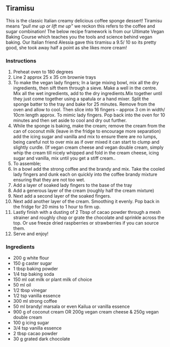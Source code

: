 ## Tiramisu

This is the classic Italian creamy delicious coffee sponge dessert! Tiramisu means _“pull me up or lift me up”_ we reckon this refers to the coffee and sugar combination! The below recipe framework is from our Ultimate Vegan Baking Course which teaches you the tools and science behind vegan baking. Our Italian friend Alessia gave this tiramisu a 9.5/ 10 so its pretty good, she took away half a point as she likes more cream!

### Instructions

1. Preheat oven to 180 degrees
2. Line 2  approx 25 x 35 cm brownie trays
3. To make the vegan lady fingers; In a large mixing bowl, mix all the dry ingredients, then sift them through a sieve. Make a well in the centre. Mix all the wet ingredients, add to the dry ingredients.Mix together until they just come together using a spatula or a hand mixer.  Split the sponge batter to the tray and bake for 25 minutes. Remove from the oven and allow to cool. Then slice into 16 fingers –  approx 3 cm in width/ 10cm length approx. To mimic lady fingers. Pop back into the oven for 10 minutes  and then set aside to cool and dry out further.
4. While the sponge is baking, make the cream; remove the cream from the can of coconut milk (leave in the fridge to encourage more separation) add the icing sugar and vanilla and mix to ensure there are no lumps, being careful not to over mix as if over mixed it can start to clump and slightly curdle. (If vegan cream cheese and vegan double cream, simply whip the cream till nicely whipped and fold in the cream cheese, icing sugar and vanilla, mix until you get a stiff cream..
5. To assemble;
6. In a bowl add the strong coffee and the brandy and mix. Take the cooled lady fingers and dunk each on quickly into the coffee brandy mixture ensuring that they are not too wet.
7. Add a layer of soaked lady fingers to the base of the tray
8. Add a generous layer of the cream (roughly half the cream mixture)
9. Next add a second layer of the soaked fingers.
10. Next add another layer of the cream. Smoothing it evenly. Pop back in the fridge for 20 mins to 1 hour to firm up.
11. Lastly finish with a dusting of 2 Tbsp of cacao powder through a mesh strainer and roughly chop or grate the chocolate and sprinkle across the top. Or use freeze dried raspberries or strawberries if you can source them.
12. Serve and enjoy!

### Ingredients

* 200 g white flour
* 150 g caster sugar
* 1 tbsp baking powder
* 1/4 tsp baking soda
* 150 ml oat milk or plant milk of choice
* 50 ml oil
* 1/2 tbsp vinegar
* 1/2 tsp vanilla essence
* 300 ml strong coffee
* 50 ml brandy/ marsala or even Kailua or vanilla essence
* 900 g of coconut cream OR 200g vegan cream cheese & 250g vegan double cream
* 100 g icing sugar
* 3/4 tsp vanilla essence
* 2 tbsp cacao powder
* 30 g grated dark chocolate


